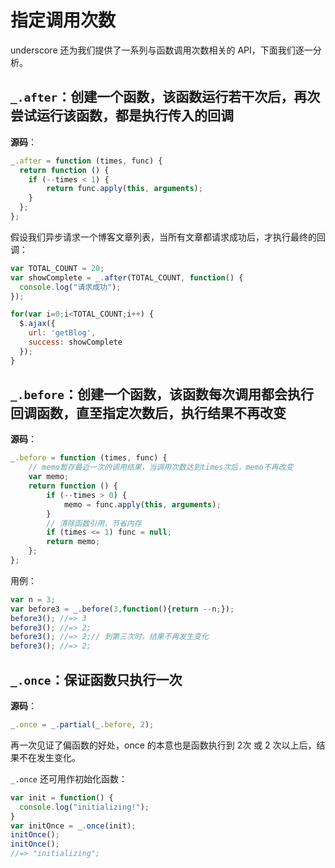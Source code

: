 指定调用次数
============

underscore 还为我们提供了一系列与函数调用次数相关的 API，下面我们逐一分析。

`_.after`：创建一个函数，该函数运行若干次后，再次尝试运行该函数，都是执行传入的回调
-----------------------------------------------------------------------------------

**源码**：

```js
_.after = function (times, func) {
  return function () {
    if (--times < 1) {
        return func.apply(this, arguments);
    }
  };
};
```

假设我们异步请求一个博客文章列表，当所有文章都请求成功后，才执行最终的回调：

```js
var TOTAL_COUNT = 20;
var showComplete = _.after(TOTAL_COUNT, function() {
  console.log("请求成功");
});

for(var i=0;i<TOTAL_COUNT;i++) {
  $.ajax({
    url: 'getBlog',
    success: showComplete
  });
}
```

`_.before`：创建一个函数，该函数每次调用都会执行回调函数，直至指定次数后，执行结果不再改变
------------------------------------------------------------------------------------------

**源码**：

```js
_.before = function (times, func) {
    // memo暂存最近一次的调用结果，当调用次数达到times次后，memo不再改变
    var memo;
    return function () {
        if (--times > 0) {
            memo = func.apply(this, arguments);
        }
        // 清除函数引用，节省内存
        if (times <= 1) func = null;
        return memo;
    };
};
```

用例：

```js
var n = 3;
var before3 = _.before(3,function(){return --n;});
before3(); //=> 3
before3(); //=> 2;
before3(); //=> 2;// 到第三次时，结果不再发生变化
before3(); //=> 2;
```

`_.once`：保证函数只执行一次
----------------------------

**源码**：

```js
_.once = _.partial(_.before, 2);
```

再一次见证了偏函数的好处，once 的本意也是函数执行到 2次 或 2 次以上后，结果不在发生变化。

`_.once` 还可用作初始化函数：

```js
var init = function() {
  console.log("initializing!");
}
var initOnce = _.once(init);
initOnce();
initOnce();
//=> "initializing";
```
